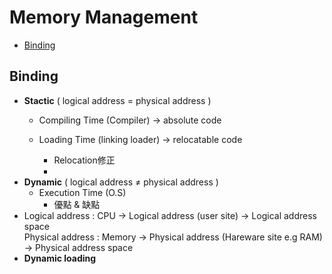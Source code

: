 # Memory Management
* [Binding](#Binding)
 
## Binding
* **Stactic** ( logical address = physical address )
   * Compiling Time (Compiler) → absolute code
        
   * Loading Time (linking loader) → relocatable code
     * Relocation修正
     * 
* **Dynamic** ( logical address ≠ physical address ) 
  * Execution Time (O.S)
     * 優點 & 缺點
* Logical address : CPU → Logical address (user site) → Logical address space      
  Physical address : Memory → Physical address (Hareware site e.g RAM) → Physical address space
* **Dynamic loading** 
    
    
